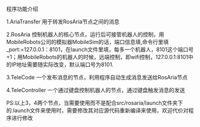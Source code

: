 程序功能介绍

1.AriaTransfer 用于转发RosAria节点之间的消息

2.RosAria 控制机器人的核心节点，运行后可接管机器人的控制，用MobileRobots公司的模拟器MobileSim的话，端口信息填,命令行里填_port:=127.0.0.1：8101，在launch文件里填<param name='~port' value='127.0.0.1:8101' />，每多一个机器人，8101这个端口号+1；用MobileRobots的机器人的时候，远端控制，即wifi控制，127.0.0.1:8101中的IP地址需要随实际改变，默认端口号为8101.

3.TeleCode 一个发布消息的节点，利用程序自动生成消息发送给RosAria节点

4.TeleController 一个通过键盘控制机器人的节点，通过键盘触发消息的发送

PS:以上3，4两个节点，当需要使用而不是配合src/rosaria/launch文件夹下的.launch文件来使用时，需要修改其对应源代码重新编译来使用，欢迎代价对程序进行修改
